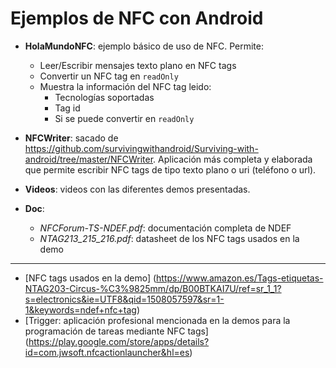 # Ejemplos de NFC con Android

- **HolaMundoNFC**: ejemplo básico de uso de NFC. Permite:
	- Leer/Escribir mensajes texto plano en NFC tags
	- Convertir un NFC tag en `readOnly`
	- Muestra la información del NFC tag leido:
		- Tecnologías soportadas
		- Tag id
		- Si se puede convertir en `readOnly`

- **NFCWriter**: sacado de <https://github.com/survivingwithandroid/Surviving-with-android/tree/master/NFCWriter>. Aplicación más completa y elaborada que permite 
escribir NFC tags de tipo texto plano o uri (teléfono o url).

- **Videos**: videos con las diferentes demos presentadas.

- **Doc**:
	- *NFCForum-TS-NDEF.pdf*: documentación completa de NDEF
	- *NTAG213_215_216.pdf*: datasheet de los NFC tags usados en la demo

	
------
- [NFC tags usados en la demo] (https://www.amazon.es/Tags-etiquetas-NTAG203-Circus-%C3%9825mm/dp/B00BTKAI7U/ref=sr_1_1?s=electronics&ie=UTF8&qid=1508057597&sr=1-1&keywords=ndef+nfc+tag)
- [Trigger: aplicación profesional mencionada en la demos para la programación de tareas mediante NFC tags] (https://play.google.com/store/apps/details?id=com.jwsoft.nfcactionlauncher&hl=es)
